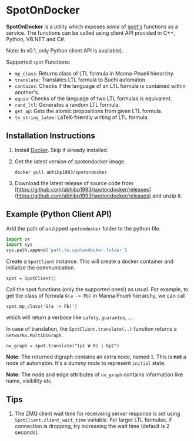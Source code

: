 # SpotOnDocker

**SpotOnDocker** is a utility which exposes *some* of [spot's](spot.lrde.epita.fr) functions as a service. The functions can be called using client API provided in C++, Python, VB.NET and C#.

Note: In v0.1, only Python client API is available). 


Supported `spot` Functions:
- `mp_class`: Returns class of LTL formula in Manna-Pnueli hierarchy.
- `translate`: Translates LTL formula to Buchi automaton.
- `contains`: Checks if the language of an LTL formula is contained within another's.
- `equiv`: Checks of the language of two LTL formulas is equivalent.
- `rand_ltl`: Generates a random LTL formula.
- `get_ap`: Gets the atomic propositions from given LTL formula.
- `to_string_latex`: LaTeX-friendly writing of LTL formula.


## Installation Instructions

1. Install [Docker](https://docs.docker.com/get-docker/). Skip if already installed. 

2. Get the latest version of spotondocker image. 
    ```
    docker pull abhibp1993/spotondocker
    ```

3. Download the latest release of source code from [https://github.com/abhibp1993/spotondocker/releases](https://github.com/abhibp1993/spotondocker/releases) and unzip it. 
    
## Example (Python Client API)

Add the path of unzipped `spotondocker` folder to the python file. 
```python
import os
import sys
sys.path.append('path.to.spotondocker.folder')
```

Create a `SpotClient` instance. This will create a docker container and initialize the communication. 
```
spot = SpotClient()
```


Call the spot functions (only the supported ones!) as usual. For example, to get the class of formula `G(a -> Fb)` in Manna Pnueli hierarchy, we can call
```
spot.mp_class('G(a -> Fb)')
```
which will return a verbose like `safety`, `guarantee`, ... 


In case of translation, the `SpotClient.translate(..)` function returns a `networkx.MultiDiGraph`. 
```
nx_graph = spot.translate("(p1 W 0) | Gp2")
```

**Note:** The returned digraph contains an extra node, named `I`. This is **not** a node of automaton. It's a dummy node to represent `initial` state. 

**Note:** The node and edge attributes of `nx_graph` contains information like name, visibility etc. 



## Tips

1. The ZMQ client wait time for receiveing server response is set using `SpotClient.client_wait_time` variable. For larger LTL formulas, if connection is dropping, try increasing the wait time (default is 2 seconds). 
